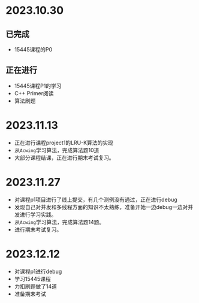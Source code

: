 # 2023.10.30

## 已完成

- 15445课程的P0

## 正在进行

- 15445课程P1的学习
- C++ Primer阅读
- 算法刷题

# 2023.11.13

- 正在进行课程project1的LRU-K算法的实现
- 从`Acwing`学习算法，完成算法题10道
- 大部分课程结课，正在进行期末考试复习。

# 2023.11.27

- 对课程p1项目进行了线上提交，有几个测例没有通过，正在进行debug
- 发现自己对并发和多线程方面的知识不太熟练，准备开始一边debug一边对并发进行学习实践。
- 从`Acwing`学习算法，完成算法题14题。
- 进行期末考试复习。

# 2023.12.12

- 对课程p1进行debug
- 学习15445课程
- 力扣刷题做了14道
- 准备期末考试